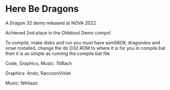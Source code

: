 # Here Be Dragons

A Dragon 32 demo released at NOVA 2022

Achieved 2nd place in the Oldskool Demo compo!

To compile, make disks and run you must have asm6809, dragondos and xroar installed, change the dir D32.ROM to where it is for you in compile.bat then it is as simple as running the compile.bat file

Code, Graphics, Music: TôBach

Graphics: Ando, RaccoonViolet

Music: Nihilazo
